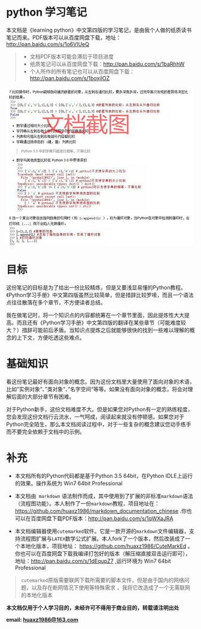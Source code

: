 # python 学习笔记
<!--
    作者：华校专
    email: huaxz1986@163.com
**  本文档可用于个人学习目的，不得用于商业目的  **
-->
本文档是《learning python》中文第四版的学习笔记，是由我个人做的纸质读书笔记而来。PDF版本可以从百度网盘下载，地址：http://pan.baidu.com/s/1o6VIUeQ
>* 文档PDF版本可能会滞后于项目进度
>* 纸质笔记可以从百度网盘下载：http://pan.baidu.com/s/1baRhhW
>* 个人所作的所有笔记也可以从百度网盘下载：http://pan.baidu.com/s/1boxjIOZ

  ![文档截图](imgs/picture_notes.JPG)

# 目标
这份笔记的目标是为了给出一份比较精炼，但是又要浅显易懂的Python教程。《Python学习手册》中文第四版虽然比较简单，但是措辞比较罗嗦，而且一个语法点往往散落在多个章节，不方便读者总结。

我在做笔记时，将一个知识点的内容都统筹在一个章节里面，因此提炼性大大提高。而且还有《Python学习手册》中文第四版的翻译在某些章节（可能难度较大？）措辞可能前后矛盾。当知识点提炼之后就能够很快的找到一些难以理解的概念的上下文，方便吃透这些难点。

# 基础知识
看这份笔记最好有面向对象的概念。因为这份文档里大量使用了面向对象的术语，比如”实例对象“、”类对象“、”名字空间“等等。如果没有面向对象的概念，将会对理解后面的大部分章节有困难。

对于Python新手，这份文档难度不大。但是如果您对Python有一定的熟练程度，您会发现这份文档行云流水，一气呵成，阅读起来就没有停顿感。如果您对于Python完全陌生，那么本文档阅读过程中，对于一些复杂的概念建议您动手练手而不要完全依赖于文档中的示例。

# 补充

* 本文档所有的Python代码都是基于Python 3.5 64bit，在Python IDLE上运行的效果。操作系统为 Win7 64bit Professional

* 本文档由` markdown` 语法制作而成，其中使用到了扩展的非标准`markdown`语法（流程图功能）。本人制作了一份`markdown`教程，项目地址在：https://github.com/huaxz1986/markdown_documentation_chinese .你也可以在百度网盘下载PDF版本：http://pan.baidu.com/s/1qWXaJRA 
* 本文档编辑器使用`cutemarked`软件。它是一款开源的`markdown`文件编辑器，支持流程图扩展与`LATEX`数学公式扩展。本人fork了一个版本，然后改装成了一个本地化版本，项目地址： https://github.com/huaxz1986/CuteMarkEd 。你也可以在百度网盘下载我编译打包好的版本（解压缩直接双击运行即可），地址：http://pan.baidu.com/s/1dEqupZ7 ,运行环境为 Win7 64bit Professional
>`cutemarked`原版需要联网下载所需要的脚本文件，但是由于国内的网络问题，以及存在断网情况下使用等特殊需求
>，我将它改造成了一个无需联网的本地化版本

 **本文档仅用于个人学习目的，未经许可不得用于商业目的，转载请注明出处**

 **email: huaxz1986@163.com** 




